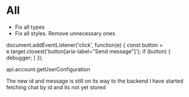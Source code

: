 # All

- Fix all types
- Fix all styles. Remove unnecessary ones

document.addEventListener('click', function(e) {
const button = e.target.closest('button[aria-label="Send message"]');
if (button) {
debugger;
}
});

api.account.getUserConfiguration

The new id and message is still on its way to the backend
I have started fetching chat by id and its not yet stored

